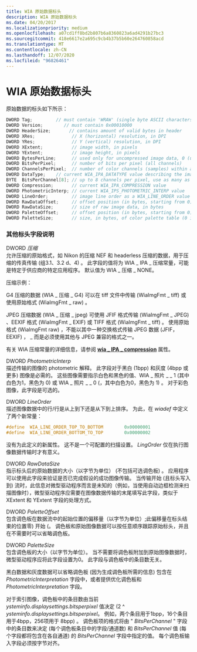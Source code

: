 ```yaml
---
title: WIA 原始数据标头
description: WIA 原始数据标头
ms.date: 04/20/2017
ms.localizationpriority: medium
ms.openlocfilehash: a07cd1ff8bd2b807b6a8360823a6ad4291b27bc3
ms.sourcegitcommit: 418e6617e2a695c9cb4b37b5b60e264760858acd
ms.translationtype: MT
ms.contentlocale: zh-CN
ms.lasthandoff: 12/07/2020
ms.locfileid: "96826461"
---
```

# <a name="wia-raw-data-header"></a>WIA 原始数据标头


原始数据的标头如下所示：

```cpp
DWORD Tag;         // must contain 'WRAW' (single byte ASCII characters)
DWORD Version;        // must contain 0x00010000
DWORD HeaderSize;       // contains amount of valid bytes in header
DWORD XRes;              // X (horizontal) resolution, in DPI
DWORD YRes;              // Y (vertical) resolution, in DPI
DWORD XExtent;           // image width, in pixels
DWORD YExtent;           // image height, in pixels
DWORD BytesPerLine;      // used only for uncompressed image data, 0 (unknown) for compressed data 
DWORD BitsPerPixel;      // number of bits per pixel (all channels)
DWORD ChannelsPerPixel;  // number of color channels (samples) within a pixel
DWORD DataType;    // current WIA_IPA_DATATYPE value describing the image
BYTE  BitsPerChannel[8]; // up to 8 channels per pixel, use as many as needed  
DWORD Compression;       // current WIA_IPA_COMPRESSION value
DWORD PhotometricInterp; // current WIA_IPS_PHOTOMETRIC_INTERP value
DWORD LineOrder;         // image line order as a WIA_LINE_ORDER value
DWORD RawDataOffset;     // offset position (in bytes, starting from 0) for the raw image data
DWORD RawDataSize;       // size of raw image data, in bytes
DWORD PaletteOffset;     // offset position (in bytes, starting from 0) for the palette (0 if none)
DWORD PaletteSize;       // size, in bytes, of color palette table (0 if no palette is required) 
```

### <a name="additional-header-field-descriptions"></a>其他标头字段说明

<a href="" id="dword-compression"></a>DWORD *压缩*  
允许压缩的原始格式，如 Nikon 的压缩 NEF 和 headerless 压缩的数据，用于压缩的传真传输 (组3.1、3.2 d、4) 。 此字段的值将为 WIA \_ IPA \_ 压缩常量，可能是特定于供应商的特定应用程序。 默认值为 WIA \_ 压缩 \_ NONE。

压缩示例：

G4 压缩的数据 (WIA \_ 压缩 \_ G4) 可以在 tiff 文件中传输 (WiaImgFmt \_ tiff) 或使用原始格式 (WiaImgFmt \_ raw) 。

JPEG 压缩数据 (WIA \_ 压缩 \_ jpeg) 可使用 JFIF 格式传输 (WiaImgFmt \_ JPEG) 、EEXIF 格式 (WiaImgFmt \_ EXIF) 或 TIFF 格式 (WiaImgFmt \_ tiff) 。 使用原始格式 (WiaImgFmt raw) ，不能以其中一种交换格式传输 JPEG 数据 (JFIF，EEXIF) ， \_ 而是必须使用其他与 JPEG 兼容的格式之一。

有关 WIA 压缩常量的详细信息，请参阅 [**wia \_ IPA \_ compression**](./wia-ipa-compression.md) 属性。

<a href="" id="dword-photometricinterp"></a>DWORD *PhotometricInterp*  
描述传输的图像的 photometric 解释。 此字段对于黑白 (1bpp) 和灰度 (4bpp 或更多) 图像是必需的。 这些图像需要指示白色和黑色的值、WIA \_ 照片 \_ \_ 1 (其中白色为1，黑色为 0) 或 WIA \_ 照片 \_ \_ 0 (，其中白色为0，黑色为 1) 。 对于彩色图像，此字段是可选的。

<a href="" id="dword-lineorder"></a>DWORD *LineOrder*  
描述图像数据中的行/行是从上到下还是从下到上排序。 为此，在 *wiadef* 中定义了两个新常量：

```cpp
#define  WIA_LINE_ORDER_TOP_TO_BOTTOM        0x00000001 
#define  WIA_LINE_ORDER_BOTTOM_TO_TOP        0x00000002
```

没有为此定义的新属性。 这不是一个可配置的扫描设置。 *LingOrder* 仅在执行图像数据传输时才有意义。

<a href="" id="dword-rawdatasize"></a>DWORD *RawDataSize*  
指示标头后的原始数据的大小（以字节为单位） (不包括可选调色板) 。 应用程序可以使用此字段来验证是否已完成假设的成功图像传输。 当传输开始 (且标头写入到) 流时，此信息对微型驱动程序而言是未知的（例如，当使用自动边框检测来扫描图像时），微型驱动程序应需要在图像数据传输的末尾填写此字段，类似于 XExtent 和 YExtent 字段的处理方式。

<a href="" id="dword-paletteoffset"></a>DWORD *PaletteOffset*  
包含调色板在数据流中的起始位置的偏移量（以字节为单位）;此偏移量在标头结束的位置零) 开始 (。 调色板和原始图像数据可以按任意顺序跟踪原始标头，并且在不需要时可以省略调色板。

<a href="" id="dword-palettesize"></a>DWORD *PaletteSize*  
包含调色板的大小（以字节为单位）。 当不需要将调色板附加到原始图像数据时，微型驱动程序应将此字段设置为0。 此字段与调色板中的条目数无关。

黑白数据和灰度数据可以省略调色板 (因为生成调色板所需的信息) 包含在 *PhotometricInterpretation* 字段中，或者提供优化调色板和 *PhotometricInterpretation* 字段。

对于索引图像，调色板中的条目数由当前 *ysteminfo.displaysettings.bitsperpixel* 值决定 (2 ^ *ysteminfo.displaysettings.bitsperpixel*。 例如，两个条目用于1bpp，16个条目用于4bpp，256项用于 8bpp) 。 调色板项的格式将由 " *BitsPerChannel* " 字段中的条目数来决定 (每个调色板条目中的字段/通道数) 和 *BitsPerChannel* 值 (每个字段都将包含在各自通道) 的 *BitsPerChannel* 字段中指定的值。 每个调色板输入字段必须按字节对齐。

 

